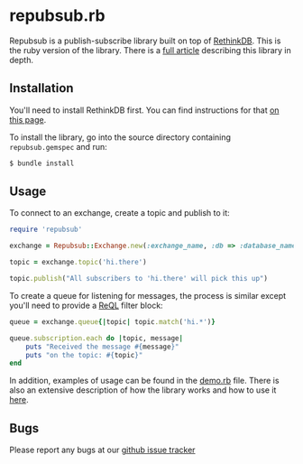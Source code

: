 # repubsub.rb #

Repubsub is a publish-subscribe library built on top of
[RethinkDB](http://rethinkdb.com). This is the ruby version of
the library. There is a
[full article](http://rethinkdb.com/docs/publish-subscribe/ruby/)
describing this library in depth.

## Installation ##

You'll need to install RethinkDB first. You can find instructions for
that [on this page](http://rethinkdb.com/docs/install).

To install the library, go into the source directory containing
`repubsub.gemspec` and run:

```bash
$ bundle install
```

## Usage ##

To connect to an exchange, create a topic and publish to it:

```ruby
require 'repubsub'

exchange = Repubsub::Exchange.new(:exchange_name, :db => :database_name)

topic = exchange.topic('hi.there')

topic.publish("All subscribers to 'hi.there' will pick this up")
```

To create a queue for listening for messages, the process is similar
except you'll need to provide a
[ReQL](http://rethinkdb.com/docs/introduction-to-reql/) filter
block:

```ruby
queue = exchange.queue{|topic| topic.match('hi.*')}

queue.subscription.each do |topic, message|
    puts "Received the message #{message}"
    puts "on the topic: #{topic}"
end
```

In addition, examples of usage can be found in the
[demo.rb](https://github.com/rethinkdb/example-pubsub/blob/master/ruby/demo.rb)
file. There is also an extensive description of how the library works
and how to use it [here](rethinkdb.com/docs/publish-subscribe/ruby).

## Bugs ##

Please report any bugs at our
[github issue tracker](https://github.com/rethinkdb/example-pubsub/issues)
